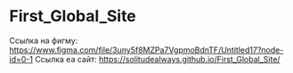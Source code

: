 # First_Global_Site
Ссылка на фигму: https://www.figma.com/file/3uny5f8MZPa7VgpmoBdnTF/Untitled17?node-id=0-1
Ссылка еа сайт: https://solitudealways.github.io/First_Global_Site/
